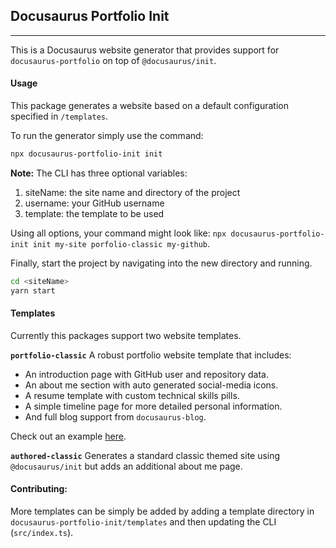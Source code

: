 ## Docusaurus Portfolio Init

---

This is a Docusaurus website generator that provides support for `docusaurus-portfolio` on top of `@docusaurus/init`.

#### Usage

This package generates a website based on a default configuration specified in `/templates`.

To run the generator simply use the command:

```sh
npx docusaurus-portfolio-init init
```

**Note:** The CLI has three optional variables:

1.  siteName: the site name and directory of the project
1.  username: your GitHub username
1.  template: the template to be used

Using all options, your command might look like: `npx docusaurus-portfolio-init init my-site porfolio-classic my-github`.

Finally, start the project by navigating into the new directory and running.

```sh
cd <siteName>
yarn start
```

#### Templates

Currently this packages support two website templates.

**`portfolio-classic`** A robust portfolio website template that includes:

- An introduction page with GitHub user and repository data.
- An about me section with auto generated social-media icons.
- A resume template with custom technical skills pills.
- A simple timeline page for more detailed personal information.
- And full blog support from `docusaurus-blog`.

Check out an example [here](https://github.io/silva-nick/porfolio).

**`authored-classic`** Generates a standard classic themed site using `@docusaurus/init` but adds an additional about me page.

#### Contributing:

More templates can be simply be added by adding a template directory in `docusaurus-portfolio-init/templates` and then updating the CLI (`src/index.ts`).
